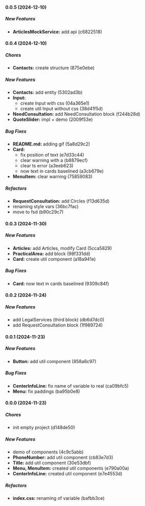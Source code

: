 #### 0.0.5 (2024-12-10)

##### New Features

- **ArticlesMockService:** add api (c6822518)

#### 0.0.4 (2024-12-10)

##### Chores

- **Contacts:** create structure (875e0ebe)

##### New Features

- **Contacts:** add entity (5302ad3b)
- **Input:**
  - create Input with css (04a365e1)
  - create util Input without css (38d41f5d)
- **NeedConsultation:** add NeedConsultation block (f244b28d)
- **QuoteSlider:** impl + demo (2009f53e)

##### Bug Fixes

- **README.md:** adding gif (5a8d29c2)
- **Card:**
  - fix position of text (e7d33c44)
  - clear warning with a (b8879ecf)
  - clear ts error (a3eeb623)
  - now text in cards baselined (a3cb679e)
- **MenuItem:** clear warning (75859083)

##### Refactors

- **RequestConsultation:** add Circles (f13d635d)
- renaming style vars (36bc7fac)
- move to fsd (b90c29c7)

#### 0.0.3 (2024-11-30)

##### New Features

- **Articles:** add Articles, modify Card (5cca5829)
- **PracticalArea:** add block (98f331dd)
- **Card:** create util component (a18a941e)

##### Bug Fixes

- **Card:** now text in cards baselined (9309c84f)

#### 0.0.2 (2024-11-24)

##### New Features

- add LegalServices (third block) (db6d7dc0)
- add RequestConsultation block (1f989724)

#### 0.0.1 (2024-11-23)

##### New Features

- **Button:** add util component (858a6c97)

##### Bug Fixes

- **CenterInfoLine:** fix name of variable to real (ca09bfc5)
- **Menu:** fix paddings (ba95b0e8)

#### 0.0.0 (2024-11-23)

##### Chores

- init empty project (d148de50)

##### New Features

- demo of components (4c9c5abb)
- **PhoneNumber:** add util component (cb83e7d3)
- **Title:** add util component (30e53dbf)
- **Menu, MenuItem:** created util components (e790a00a)
- **CenterInfoLine:** created util component (e7e4553d)

##### Refactors

- **index.css:** renaming of variable (bafbb3ce)
